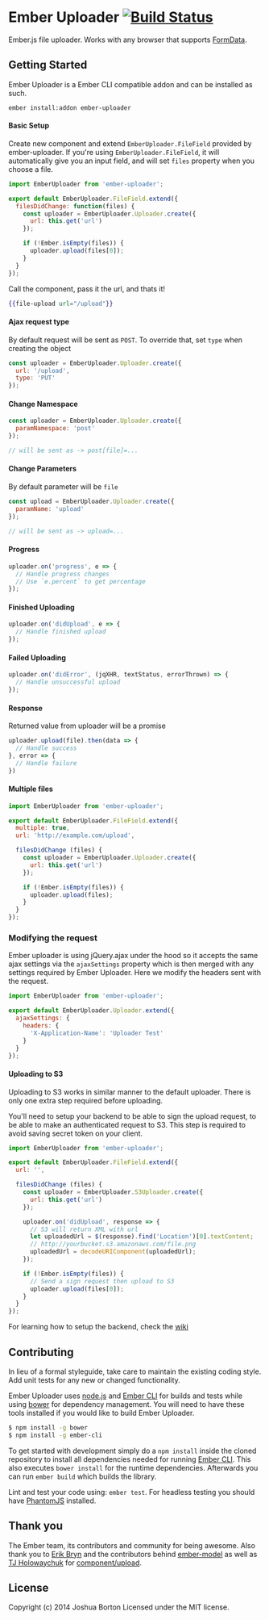 # Ember Uploader [![Build Status](https://travis-ci.org/benefitcloud/ember-uploader.svg?branch=master)](https://travis-ci.org/benefitcloud/ember-uploader)

Ember.js file uploader. Works with any browser that supports
[FormData](http://caniuse.com/#search=FormData).

## Getting Started

Ember Uploader is a Ember CLI compatible addon and can be installed as such.

```
ember install:addon ember-uploader
```

#### Basic Setup
Create new component and extend `EmberUploader.FileField` provided by
ember-uploader. If you're using `EmberUploader.FileField`, it will
automatically give you an input field, and will set `files` property when you
choose a file.

```js
import EmberUploader from 'ember-uploader';

export default EmberUploader.FileField.extend({
  filesDidChange: function(files) {
    const uploader = EmberUploader.Uploader.create({
      url: this.get('url')
    });

    if (!Ember.isEmpty(files)) {
      uploader.upload(files[0]);
    }
  }
});
```

Call the component, pass it the url, and thats it!
```hbs
{{file-upload url="/upload"}}
```

#### Ajax request type
By default request will be sent as `POST`. To override that, set `type` when
creating the object

```js
const uploader = EmberUploader.Uploader.create({
  url: '/upload',
  type: 'PUT'
});
```

#### Change Namespace

```js
const uploader = EmberUploader.Uploader.create({
  paramNamespace: 'post'
});

// will be sent as -> post[file]=...
```

#### Change Parameters
By default parameter will be `file`

```js
const upload = EmberUploader.Uploader.create({
  paramName: 'upload'
});

// will be sent as -> upload=...
```

#### Progress

```js
uploader.on('progress', e => {
  // Handle progress changes
  // Use `e.percent` to get percentage
});
```

#### Finished Uploading

```js
uploader.on('didUpload', e => {
  // Handle finished upload
});
```

#### Failed Uploading

```js
uploader.on('didError', (jqXHR, textStatus, errorThrown) => {
  // Handle unsuccessful upload
});
```

#### Response
Returned value from uploader will be a promise

```js
uploader.upload(file).then(data => {
  // Handle success
}, error => {
  // Handle failure
})
```

#### Multiple files
```js
import EmberUploader from 'ember-uploader';

export default EmberUploader.FileField.extend({
  multiple: true,
  url: 'http://example.com/upload',

  filesDidChange (files) {
    const uploader = EmberUploader.Uploader.create({
      url: this.get('url')
    });

    if (!Ember.isEmpty(files)) {
      uploader.upload(files);
    }
  }
});
```

### Modifying the request
Ember uploader is using jQuery.ajax under the hood so it accepts the same
ajax settings via the `ajaxSettings` property which is then merged with any
settings required by Ember Uploader. Here we modify the headers sent with
the request.

```js
import EmberUploader from 'ember-uploader';

export default EmberUploader.Uploader.extend({
  ajaxSettings: {
    headers: {
      'X-Application-Name': 'Uploader Test'
    }
  }
});
```

#### Uploading to S3

Uploading to S3 works in similar manner to the default uploader. There is only
one extra step required before uploading.

You'll need to setup your backend to be able to sign the upload request, to be
able to make an authenticated request to S3. This step is required to avoid
saving secret token on your client.

```js
import EmberUploader from 'ember-uploader';

export default EmberUploader.FileField.extend({
  url: '',

  filesDidChange (files) {
    const uploader = EmberUploader.S3Uploader.create({
      url: this.get('url')
    });

    uploader.on('didUpload', response => {
      // S3 will return XML with url
      let uploadedUrl = $(response).find('Location')[0].textContent;
      // http://yourbucket.s3.amazonaws.com/file.png
      uploadedUrl = decodeURIComponent(uploadedUrl);
    });

    if (!Ember.isEmpty(files)) {
      // Send a sign request then upload to S3
      uploader.upload(files[0]);
    }
  }
});

```

For learning how to setup the backend, check the
[wiki](https://github.com/benefitcloud/ember-uploader/wiki/S3-Server-Setup)

## Contributing
In lieu of a formal styleguide, take care to maintain the existing coding
style. Add unit tests for any new or changed functionality.

Ember Uploader uses [node.js](http://nodejs.org) and
[Ember CLI](http://www.ember-cli.com/) for builds and tests while using
[bower](http://bower.io/) for dependency management. You will need to have
these tools installed if you would like to build Ember Uploader.

```sh
$ npm install -g bower
$ npm install -g ember-cli
```

To get started with development simply do a `npm install` inside the cloned
repository to install all dependencies needed for running
[Ember CLI](http://www.ember-cli.com/). This also executes `bower install` for
the runtime dependencies. Afterwards you can run `ember build` which builds
the library.

Lint and test your code using: `ember test`. For headless testing you should
have [PhantomJS](http://phantomjs.org/) installed.

## Thank you
The Ember team, its contributors and community for being awesome. Also thank
you to [Erik Bryn](http://twitter.com/ebryn) and the contributors behind
[ember-model](http://github.com/ebryn/ember-model) as well as
[TJ Holowaychuk](http://twitter.com/tjholowaychuk) for
[component/upload](http://github.com/component/upload).

## License
Copyright (c) 2014 Joshua Borton
Licensed under the MIT license.
